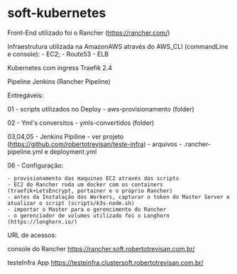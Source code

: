 # soft-kubernetes

Front-End utilizado foi o Rancher (https://rancher.com/)

Infraestrutura utilizada na AmazonAWS através do AWS_CLI (commandLine e console):
    - EC2;
    - Route53
    - ELB

Kubernetes com ingress Traefik 2.4

Pipeline Jenkins (Rancher Pipeline)

Entregáveis:

01 - scripts utilizados no Deploy - aws-provisionamento (folder)

02 - Yml's conversitos - ymls-convertidos (folder)

03,04,05 - Jenkins Pipiline  - ver projeto (https://github.com/robertotrevisan/teste-infra)
        - arquivos - .rancher-pipeline.yml e deployment.yml

06 - Configuração:

    - provisionamento das maquinas EC2 através dos scripts
    - EC2 do Rancher roda um docker com os containers (traefik+LetsEncrypt, portainer e o próprio Rancher)
    - antes da Instalação dos Workers, capturar o token do Master Server e atualizar o script (scripts/k3s-node.sh)
    - importar o Master para o gerencimento do Rancher
    - o gerenciador de volumes utilizado foi o Longhorn (https://longhorn.io/)

URL de acessos:

console do Rancher 
https://rancher.soft.robertotrevisan.com.br/

testeInfra App 
https://testeinfra.clustersoft.robertotrevisan.com.br/
